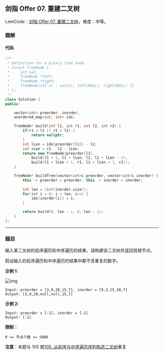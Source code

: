 ## 剑指 Offer 07. 重建二叉树

LeetCode：[剑指 Offer 07. 重建二叉树](https://leetcode.cn/problems/zhong-jian-er-cha-shu-lcof/)，难度：中等。

### 题解

#### 代码

```c++
/**
 * Definition for a binary tree node.
 * struct TreeNode {
 *     int val;
 *     TreeNode *left;
 *     TreeNode *right;
 *     TreeNode(int x) : val(x), left(NULL), right(NULL) {}
 * };
 */
class Solution {
public:

    vector<int> preorder, inorder;
    unordered_map<int, int> idx;

    TreeNode* build(int l1, int r1, int l2, int r2) {
        if(r1 < l1 || r2 < l2) {
            return nullptr;
        }
        int lLen = idx[preorder[l1]] - l2;
        int rLen = r2 - l2 - lLen;
        return new TreeNode(preorder[l1], 
            build(l1 + 1, l1 + lLen, l2, l2 + lLen - 1),
            build(l1 + lLen + 1, r1, l2 + lLen + 1, r2));
    }

    TreeNode* buildTree(vector<int>& preorder, vector<int>& inorder) {
        this -> preorder = preorder, this -> inorder = inorder;
        
        int len = (int)inorder.size();
        for(int i = 0; i < len; i++) {
            idx[inorder[i]] = i;
        }

        return build(0, len - 1, 0, len - 1);
    }
};
```



---



### 题目

输入某二叉树的前序遍历和中序遍历的结果，请构建该二叉树并返回其根节点。

假设输入的前序遍历和中序遍历的结果中都不含重复的数字。

 

**示例 1:**

![img](https://gitee.com/xwl66/leetcode/raw/master/image/jianZhiOffer07-tree.jpg)

```
Input: preorder = [3,9,20,15,7], inorder = [9,3,15,20,7]
Output: [3,9,20,null,null,15,7]
```

**示例 2:**

```
Input: preorder = [-1], inorder = [-1]
Output: [-1]
```

 

**限制：**

```
0 <= 节点个数 <= 5000
```

 

**注意**：本题与 105 题[105. 从前序与中序遍历序列构造二叉树](https://leetcode-cn.com/problems/construct-binary-tree-from-preorder-and-inorder-traversal/)重复


